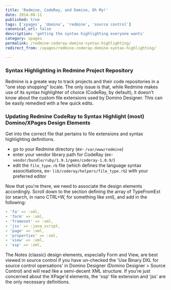 ```yaml
---
title: 'Redmine, CodeRay, and Domino, Oh My!'
date: 2014-08-11
published: true
tags: ['xpages', 'domino', 'redmine', 'source control']
canonical_url: false
description: 'getting the syntax highlighting everyone wants'
category: xpages
permalink: /redmine-coderay-domino-syntax-highlighting/
redirect_from: /xpages/redmine-coderay-domino-syntax-highlighting/

---
```


### Syntax Highlighting in Redmine Project Repository

Redmine is a greate way to track projects and their code repositories in a "one stop shopping" locale. The only issue is that, while Redmine makes use of its syntax highlighter of choice (CodeRay, by default), it doesn't know about the custom file extensions used by Domino Designer. This can be easily remedied with a few quick edits.

### Updating Redmine CodeRay to Syntax Highlight (most) Domino/XPages Design Elements

Get into the correct file that pertains to file extensions and syntax highlighting definitions.

- go to your Redmine directory (ex- `/var/www/redmine`)
- enter your vendor library path for CodeRay (ex- `vendor/bundle/ruby/1.9.1/gems/coderay-1.0.9/`)
- edit the `file_type.rb` file (which defines the language syntax associtiations, ex- `lib/coderay/helpers/file_type.rb`) with your preferred editor

Now that you're there, we need to associate the design elements accordingly. Scroll down to the section defining the array of TypeFromExt (or search, in nano CTRL+W, for something like xml), and add in the following:

```yaml
- 'fa' => :xml,
- 'form' => :xml,
- 'frameset' => :xml,
- 'jss' => :java_script,
- 'page' => :xml,
- 'properties' => :xml,
- 'view' => :xml,
- 'xsp' => :xml,
```

The Notes (classic) design elements, especially Form and View, are best viewed in source control if you have un-checked the 'Use Binary DXL for source control opersations' in Domino Designer (Domino Designer > Source Control) and will read like a semi-decent XML structure. If you're just concerned about the XPage'd elements, the 'xsp' file extension and 'jss' are the only necessary definitions.
